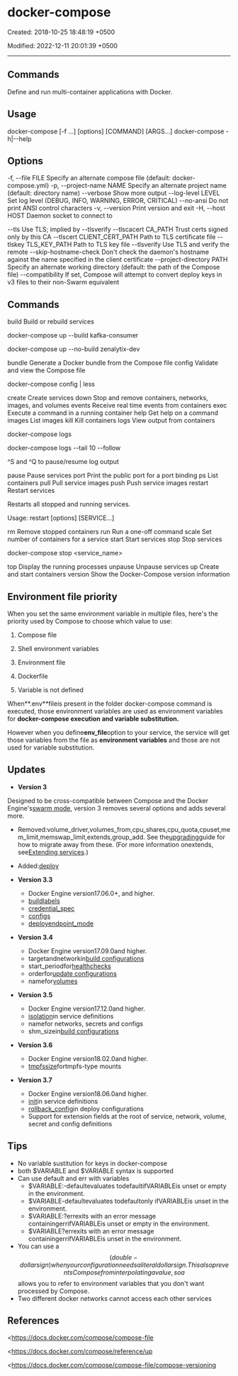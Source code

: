 # docker-compose

Created: 2018-10-25 18:48:19 +0500

Modified: 2022-12-11 20:01:39 +0500

---

## Commands

Define and run multi-container applications with Docker.

## Usage
docker-compose [-f <arg>...] [options] [COMMAND] [ARGS...]
docker-compose -h|--help

## Options
-f, --file FILE Specify an alternate compose file
(default: docker-compose.yml)
-p, --project-name NAME Specify an alternate project name
(default: directory name)
--verbose Show more output
--log-level LEVEL Set log level (DEBUG, INFO, WARNING, ERROR, CRITICAL)
--no-ansi Do not print ANSI control characters
-v, --version Print version and exit
-H, --host HOST Daemon socket to connect to

--tls Use TLS; implied by --tlsverify
--tlscacert CA_PATH Trust certs signed only by this CA
--tlscert CLIENT_CERT_PATH Path to TLS certificate file
--tlskey TLS_KEY_PATH Path to TLS key file
--tlsverify Use TLS and verify the remote
--skip-hostname-check Don't check the daemon's hostname against the
name specified in the client certificate
--project-directory PATH Specify an alternate working directory
(default: the path of the Compose file)
--compatibility If set, Compose will attempt to convert deploy
keys in v3 files to their non-Swarm equivalent

## Commands
build Build or rebuild services

docker-compose up --build kafka-consumer

docker-compose up --no-build zenalytix-dev

bundle Generate a Docker bundle from the Compose file
config Validate and view the Compose file

docker-compose config | less

create Create services
down Stop and remove containers, networks, images, and volumes
events Receive real time events from containers
exec Execute a command in a running container
help Get help on a command
images List images
kill Kill containers
logs View output from containers

docker-compose logs

docker-compose logs --tail 10 --follow

^S and ^Q to pause/resume log output

pause Pause services
port Print the public port for a port binding
ps List containers
pull Pull service images
push Push service images
restart Restart services

Restarts all stopped and running services.

Usage: restart [options] [SERVICE...]

rm Remove stopped containers
run Run a one-off command
scale Set number of containers for a service
start Start services
stop Stop services

docker-compose stop <service_name>

top Display the running processes
unpause Unpause services
up Create and start containers
version Show the Docker-Compose version information

## Environment file priority

When you set the same environment variable in multiple files, here's the priority used by Compose to choose which value to use:

1.  Compose file

2.  Shell environment variables

3.  Environment file

4.  Dockerfile

5.  Variable is not defined

When**.env**fileis present in the folder docker-compose command is executed, those environment variables are used as environment variables for **docker-compose execution and variable substitution.**

However when you define**env_file**option to your service, the service will get those variables from the file as **environment variables** and those are not used for variable substitution.

## Updates
-   **Version 3**

Designed to be cross-compatible between Compose and the Docker Engine's[swarm mode](https://docs.docker.com/engine/swarm/), version 3 removes several options and adds several more.
-   Removed:volume_driver,volumes_from,cpu_shares,cpu_quota,cpuset,mem_limit,memswap_limit,extends,group_add. See the[upgrading](https://docs.docker.com/compose/compose-file/compose-versioning/#upgrading)guide for how to migrate away from these. (For more information onextends, see[Extending services](https://docs.docker.com/compose/extends/#extending-services).)
-   Added:[deploy](https://docs.docker.com/compose/compose-file/#deploy)


-   **Version 3.3**
    -   Docker Engine version17.06.0+, and higher.
    -   [buildlabels](https://docs.docker.com/compose/compose-file/#build)
    -   [credential_spec](https://docs.docker.com/compose/compose-file/#credentialspec)
    -   [configs](https://docs.docker.com/compose/compose-file/#configs)
    -   [deployendpoint_mode](https://docs.docker.com/compose/compose-file/#endpointmode)


-   **Version 3.4**
    -   Docker Engine version17.09.0and higher.
    -   targetandnetworkin[build configurations](https://docs.docker.com/compose/compose-file/#build)
    -   start_periodfor[healthchecks](https://docs.docker.com/compose/compose-file/#healthcheck)
    -   orderfor[update configurations](https://docs.docker.com/compose/compose-file/#update_config)
    -   namefor[volumes](https://docs.docker.com/compose/compose-file/#volume-configuration-reference)


-   **Version 3.5**
    -   Docker Engine version17.12.0and higher.
    -   [isolation](https://docs.docker.com/compose/compose-file/compose-versioning/#isolation)in service definitions
    -   namefor networks, secrets and configs
    -   shm_sizein[build configurations](https://docs.docker.com/compose/compose-file/compose-versioning/#build)


-   **Version 3.6**
    -   Docker Engine version18.02.0and higher.
    -   [tmpfssize](https://docs.docker.com/compose/compose-file/compose-versioning/#long-syntax-3)fortmpfs-type mounts


-   **Version 3.7**
    -   Docker Engine version18.06.0and higher.
    -   [init](https://docs.docker.com/compose/compose-file/compose-versioning/#init)in service definitions
    -   [rollback_config](https://docs.docker.com/compose/compose-file/compose-versioning/#rollback_config)in deploy configurations
    -   Support for extension fields at the root of service, network, volume, secret and config definitions

## Tips
-   No variable sustitution for keys in docker-compose
-   both $VARIABLE and $VARIABLE syntax is supported
-   Can use default and err with variables
    -   $VARIABLE:-defaultevaluates todefaultifVARIABLEis unset or empty in the environment.
    -   $VARIABLE-defaultevaluates todefaultonly ifVARIABLEis unset in the environment.
    -   $VARIABLE:?errexits with an error message containingerrifVARIABLEis unset or empty in the environment.
    -   $VARIABLE?errexits with an error message containingerrifVARIABLEis unset in the environment.
-   You can use a$$(double-dollar sign) when your configuration needs a literal dollar sign. This also prevents Compose from interpolating a value, so a$$allows you to refer to environment variables that you don't want processed by Compose.
-   Two different docker networks cannot access each other services

## References

<https://docs.docker.com/compose/compose-file

<https://docs.docker.com/compose/reference/up

<https://docs.docker.com/compose/compose-file/compose-versioning

